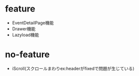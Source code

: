 # feature
+ EventDetailPage機能
+ Drawer機能
+ Lazyload機能

# no-feature
+ iScroll(スクロールまわりex:headerがfixedで問題が生じている)